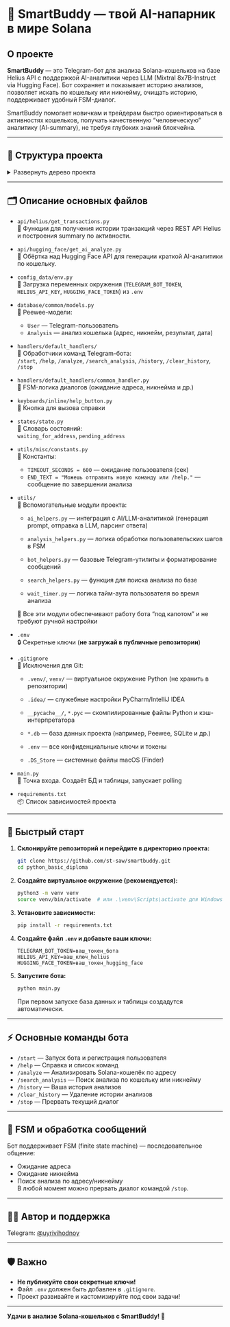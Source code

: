 # 🧠 SmartBuddy — твой AI-напарник в мире Solana

## О проекте

**SmartBuddy** — это Telegram-бот для анализа Solana-кошельков на базе Helius API с поддержкой AI-аналитики через LLM (Mixtral 8x7B-Instruct via Hugging Face).
Бот сохраняет и показывает историю анализов, позволяет искать по кошельку или никнейму, очищать историю, поддерживает удобный FSM-диалог.

SmartBuddy помогает новичкам и трейдерам быстро ориентироваться в активностях кошельков, получать качественную “человеческую” аналитику (AI-summary), не требуя глубоких знаний блокчейна.

---

## 📁 Структура проекта

<details>
<summary>Развернуть дерево проекта</summary>

```
📦 python_basic_diploma/
├── api/
│   ├── helius/
│   │   ├── __init__.py
│   │   └── get_transactions.py
│   └── hugging_face/
│       ├── __init__.py
│       └── get_ai_analyze.py
├── config_data/
│   ├── __init__.py
│   ├── bot_instance.py
│   └── env.py
├── database/
│   └── common/
│       ├── __init__.py
│       └── models.py
├── handlers/
│   └── default_handlers/
│       ├── __init__.py
│       ├── analyze.py
│       ├── clear_history.py
│       ├── common_handler.py
│       ├── help.py
│       ├── history.py
│       ├── search_analysis.py
│       ├── start.py
│       └── stop.py
├── keyboards/
│   └── inline/
│       ├── __init__.py
│       └── help_button.py
├── states/
│   ├── __init__.py
│   └── state.py
├── utils/
│   └── misc/
│       ├── __init__.py
│       ├── ai_helpers.py
│       ├── analysis_helpers.py
│       ├── bot_helpers.py
│       ├── constants.py
│       ├── search_helpers.py
│       └── wait_timer.py
├── .env
├── .gitignore
├── main.py
├── readme.md
└── requirements.txt
```
</details>

---

## 🗂️ Описание основных файлов

- `api/helius/get_transactions.py`  
  🔹 Функции для получения истории транзакций через REST API Helius и построения summary по активности.  


- `api/hugging_face/get_ai_analyze.py`  
  🔹 Обёртка над Hugging Face API для генерации краткой AI-аналитики по кошельку.


- `config_data/env.py`  
  🔹 Загрузка переменных окружения (`TELEGRAM_BOT_TOKEN`, `HELIUS_API_KEY`, `HUGGING_FACE_TOKEN`) из `.env`


- `database/common/models.py`  
  🔹 Peewee-модели:
  - `User` — Telegram-пользователь  
  - `Analysis` — анализ кошелька (адрес, никнейм, результат, дата)


- `handlers/default_handlers/`  
  🔹 Обработчики команд Telegram-бота:  
  `/start`, `/help`, `/analyze`, `/search_analysis`, `/history`, `/clear_history`, `/stop`


- `handlers/default_handlers/common_handler.py`  
  🔹 FSM-логика диалогов (ожидание адреса, никнейма и др.)


- `keyboards/inline/help_button.py`  
  🔹 Кнопка для вызова справки


- `states/state.py`  
  🔹 Словарь состояний:  
  `waiting_for_address`, `pending_address`


- `utils/misc/constants.py`  
  🔹 Константы:
  - `TIMEOUT_SECONDS = 600` — ожидание пользователя (сек)  
  - `END_TEXT = "Можешь отправить новую команду или /help."` — сообщение по завершении анализа


- `utils/`  
  🔹 Вспомогательные модули проекта:
  - `ai_helpers.py` — интеграция с AI/LLM-аналитикой (генерация prompt, отправка в LLM, парсинг ответа)

  - `analysis_helpers.py` — логика обработки пользовательских шагов в FSM

  - `bot_helpers.py` — базовые Telegram-утилиты и форматирование сообщений

  - `search_helpers.py` — функция для поиска анализа по базе

  - `wait_timer.py` — логика тайм-аута пользователя во время анализа  

  🔹 Все эти модули обеспечивают работу бота “под капотом” и не требуют ручной настройки


- `.env`  
  🔒 Секретные ключи (**не загружай в публичные репозитории**)


- `.gitignore`  
  🧾 Исключения для Git:

  - `.venv/`, `venv/` — виртуальное окружение Python (не хранить в репозитории)

  - `.idea/` — служебные настройки PyCharm/IntelliJ IDEA

  - `__pycache__/`, `*.pyc` — скомпилированные файлы Python и кэш-интерпретатора

  - `*.db` — база данных проекта (например, Peewee, SQLite и др.)

  - `.env` — все конфиденциальные ключи и токены

  - `.DS_Store` — системные файлы macOS (Finder)


- `main.py`  
  🔹 Точка входа. Создаёт БД и таблицы, запускает polling


- `requirements.txt`  
  📦 Список зависимостей проекта


---

## 🚀 Быстрый старт

1. **Склонируйте репозиторий и перейдите в директорию проекта:**
    ```bash
    git clone https://github.com/st-saw/smartbuddy.git
    cd python_basic_diploma
    ```

2. **Создайте виртуальное окружение (рекомендуется):**
    ```bash
    python3 -m venv venv
    source venv/bin/activate  # или .\venv\Scripts\activate для Windows
    ```

3. **Установите зависимости:**
    ```bash
    pip install -r requirements.txt
    ```

4. **Создайте файл `.env` и добавьте ваши ключи:**
    ```
    TELEGRAM_BOT_TOKEN=ваш_токен_бота
    HELIUS_API_KEY=ваш_ключ_helius
    HUGGING_FACE_TOKEN=ваш_токен_hugging_face
    ```

5. **Запустите бота:**
    ```bash
    python main.py
    ```

    При первом запуске база данных и таблицы создадутся автоматически.

---

## ⚡ Основные команды бота

- `/start` — Запуск бота и регистрация пользователя
- `/help` — Справка и список команд
- `/analyze` — Анализировать Solana-кошелёк по адресу
- `/search_analysis` — Поиск анализа по кошельку или никнейму
- `/history` — Ваша история анализов
- `/clear_history` — Удаление истории анализов
- `/stop` — Прервать текущий диалог

---

## 🧩 FSM и обработка сообщений

Бот поддерживает FSM (finite state machine) — последовательное общение:
- Ожидание адреса
- Ожидание никнейма
- Поиск анализа по адресу/никнейму  
В любой момент можно прервать диалог командой `/stop`.

---

## 👨‍💻 Автор и поддержка

Telegram: [@uyrivihodnoy](https://t.me/uyrivihodnoy)

---

## 🛡️ Важно

- **Не публикуйте свои секретные ключи!**  
- Файл `.env` должен быть добавлен в `.gitignore`.
- Проект развивайте и кастомизируйте под свои задачи!

---

**Удачи в анализе Solana-кошельков с SmartBuddy! 🚀**
